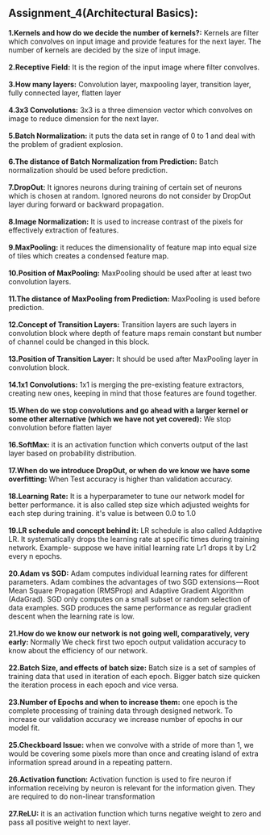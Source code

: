 ## Assignment_4(Architectural Basics):
**1.Kernels and how do we decide the number of kernels?:** Kernels are filter which convolves on input image and provide features for the next layer. The number of kernels are decided by the size of input image.</br></br>
**2.Receptive Field:** It is the region of the input image where filter convolves.</br> </br>
**3.How many layers:** Convolution layer, maxpooling layer, transition layer, fully connected layer, flatten layer</br> </br>
**4.3x3 Convolutions:** 3x3 is a three dimension vector which convolves on image to reduce dimension for the next layer.</br></br>
**5.Batch Normalization:** it puts the data set in range of 0 to 1 and deal with the problem of gradient explosion.</br></br>
**6.The distance of Batch Normalization from Prediction:** Batch normalization should be used before prediction.<br/></br>
**7.DropOut:** It ignores neurons during training of certain set of neurons which is chosen at random. Ignored neurons do not consider by DropOut layer during forward or backward propagation.<br/></br>
**8.Image Normalization:** It is used to increase contrast of the pixels for effectively extraction of features.</br></br>
**9.MaxPooling:** it reduces the dimensionality of feature map into equal size of tiles which creates a condensed feature map.</br> </br>
**10.Position of MaxPooling:** MaxPooling should be used after at least two convolution layers.</br></br>
**11.The distance of MaxPooling from Prediction:** MaxPooling is used before prediction.<br/></br>
**12.Concept of Transition Layers:** Transition layers are such layers in convolution block where depth of feature maps remain constant but number of channel could be changed in this block.</br></br>
**13.Position of Transition Layer:** It should be used after MaxPooling layer in convolution block.</br></br>
**14.1x1 Convolutions:** 1x1 is merging the pre-existing feature extractors, creating new ones, keeping in mind that those features are found together.</br></br>
**15.When do we stop convolutions and go ahead with a larger kernel or some other alternative (which we have not yet covered):** We stop convolution before flatten layer<br/></br>
**16.SoftMax:** it is an activation function which converts output of the last layer based on probability distribution.</br></br>
**17.When do we introduce DropOut, or when do we know we have some overfitting:** When Test accuracy is higher than validation accuracy.<br/></br>
**18.Learning Rate:** It is a hyperparameter to tune our network model for better performance. it is also called step size which adjusted weights for each step during training. it's value is between 0.0 to 1.0</br> </br>
**19.LR schedule and concept behind it:** LR schedule is also called Addaptive LR. It systematically drops the learning rate at specific times during training network. Example- suppose we have initial learning rate Lr1 drops it by Lr2 every n epochs.<br/></br>
**20.Adam vs SGD:** Adam computes individual learning rates for different parameters. Adam combines the advantages of two SGD extensions — Root Mean Square Propagation (RMSProp) and Adaptive Gradient Algorithm (AdaGrad). SGD only computes on a small subset or random selection of data examples. SGD produces the same performance as regular gradient descent when the learning rate is low.<br/></br>
**21.How do we know our network is not going well, comparatively, very early:** Normally We check first two epoch output validation accuracy to know about the efficiency of our network.<br/></br>
**22.Batch Size, and effects of batch size:** Batch size is a set of samples of training data that used in iteration of each epoch. Bigger batch size quicken the iteration process in each epoch and vice versa.<br/></br>
**23.Number of Epochs and when to increase them:** one epoch is the complete processing of training data through designed network. To increase our validation accuracy we increase number of epochs in our model fit. <br/></br>
**25.Checkboard Issue:** when we convolve with a stride of more than 1, we would be covering some pixels more than once and creating island of extra information spread around in a repeating pattern. </br></br>
**26.Activation function:** Activation function is used to fire neuron if information receiving by neuron is relevant for the information given. They are required to do non-linear transformation</br></br>
**27.ReLU:** it is an activation function which turns negative weight to zero and pass all positive weight to next layer.</br>
